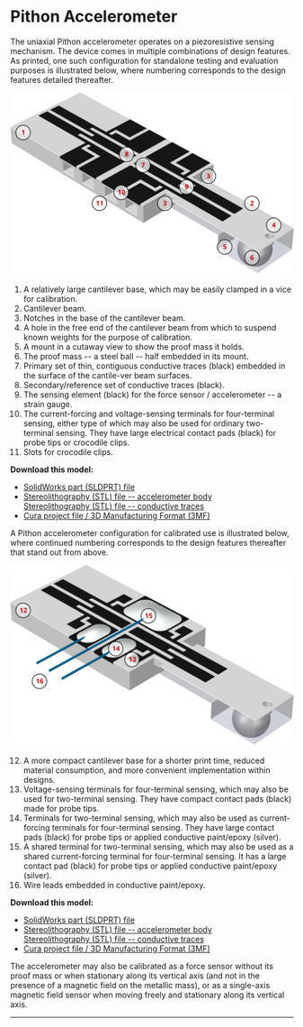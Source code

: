 # Pithon Accelerometer

The uniaxial Pithon accelerometer operates on a piezoresistive sensing mechanism. The device comes in multiple combinations of design features. As printed, one such configuration for standalone testing and evaluation purposes is illustrated below, where numbering corresponds to the design features detailed thereafter.

![](https://raw.githubusercontent.com/keeganmjgreen/3D-Printed-Sensors-Development-Platform/main/img/Pithon-Accelerometer/mid_str_4T_sensing_and_elem-Render.svg)

 1. A relatively large cantilever base, which may be easily clamped in a vice for calibration.
 2. Cantilever beam.
 3. Notches in the base of the cantilever beam.
 4. A hole in the free end of the cantilever beam from which to suspend known weights for the purpose of calibration.
 5. A mount in a cutaway view to show the proof mass it holds.
 6. The proof mass -- a steel ball -- half embedded in its mount.
 7. Primary set of thin, contiguous conductive traces (black) embedded in the surface of the cantile-ver beam surfaces.
 8. Secondary/reference set of conductive traces (black).
 9. The sensing element (black) for the force sensor / accelerometer -- a strain gauge.
10.	The current-forcing and voltage-sensing terminals for four-terminal sensing, either type of which may also be used for ordinary two-terminal sensing. They have large electrical contact pads (black) for probe tips or crocodile clips.
11.	Slots for crocodile clips.

**Download this model:**

 -  [SolidWorks part (SLDPRT) file](https://raw.githubusercontent.com/keeganmjgreen/3D-Printed-Sensors-Development-Platform/main/Development-Kit/Pithon%20Force%20Sensor,%20Accelerometer/mid_str_4T_sensing_and_elem.SLDPRT)
 -  [Stereolithography (STL) file -- accelerometer body](https://raw.githubusercontent.com/keeganmjgreen/3D-Printed-Sensors-Development-Platform/main/Development-Kit/Pithon%20Force%20Sensor,%20Accelerometer/mid_str_4T_sensing.SLDPRT) \
    [Stereolithography (STL) file -- conductive traces](https://raw.githubusercontent.com/keeganmjgreen/3D-Printed-Sensors-Development-Platform/main/Development-Kit/Pithon%20Force%20Sensor,%20Accelerometer/mid_str_4T_sensing_elem.SLDPRT)
 -  [Cura project file / 3D Manufacturing Format (3MF)](https://raw.githubusercontent.com/keeganmjgreen/3D-Printed-Sensors-Development-Platform/main/Development-Kit/Pithon%20Force%20Sensor,%20Accelerometer/mid_str_4T_sensing_and_elem.3mf)

A Pithon accelerometer configuration for calibrated use is illustrated below, where continued numbering corresponds to the design features thereafter that stand out from above.

![](https://raw.githubusercontent.com/keeganmjgreen/3D-Printed-Sensors-Development-Platform/main/img/Pithon-Accelerometer/mid_str_4T_sensing_1_and_elem-Render.svg)

12.	A more compact cantilever base for a shorter print time, reduced material consumption, and more convenient implementation within designs.
13.	Voltage-sensing terminals for four-terminal sensing, which may also be used for two-terminal sensing. They have compact contact pads (black) made for probe tips.
14.	Terminals for two-terminal sensing, which may also be used as current-forcing terminals for four-terminal sensing. They have large contact pads (black) for probe tips or applied conductive paint/epoxy (silver).
15.	A shared terminal for two-terminal sensing, which may also be used as a shared current-forcing terminal for four-terminal sensing. It has a large contact pad (black) for probe tips or applied conductive paint/epoxy (silver).
16.	Wire leads embedded in conductive paint/epoxy.

**Download this model:**

 -  [SolidWorks part (SLDPRT) file](https://raw.githubusercontent.com/keeganmjgreen/3D-Printed-Sensors-Development-Platform/main/Development-Kit/Pithon%20Force%20Sensor,%20Accelerometer/mid_str_4T_sensing_1_and_elem.SLDPRT)
 -  [Stereolithography (STL) file -- accelerometer body](https://raw.githubusercontent.com/keeganmjgreen/3D-Printed-Sensors-Development-Platform/main/Development-Kit/Pithon%20Force%20Sensor,%20Accelerometer/mid_str_4T_sensing_1.SLDPRT) \
    [Stereolithography (STL) file -- conductive traces](https://raw.githubusercontent.com/keeganmjgreen/3D-Printed-Sensors-Development-Platform/main/Development-Kit/Pithon%20Force%20Sensor,%20Accelerometer/mid_str_4T_sensing_1_elem.SLDPRT)
 -  [Cura project file / 3D Manufacturing Format (3MF)](https://raw.githubusercontent.com/keeganmjgreen/3D-Printed-Sensors-Development-Platform/main/Development-Kit/Pithon%20Force%20Sensor,%20Accelerometer/mid_str_4T_sensing_1_and_elem.3mf)

The accelerometer may also be calibrated as a force sensor without its proof mass or when stationary along its vertical axis (and not in the presence of a magnetic field on the metallic mass), or as a single-axis magnetic field sensor when moving freely and stationary along its vertical axis.

----
